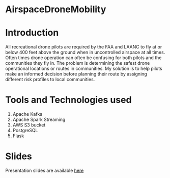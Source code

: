 # AirspaceDroneMobility

# Introduction

All recreational drone pilots are required by the FAA and LAANC to fly at or below 400 feet above the ground when in uncontrolled airspace at all times. Often times drone operation can often be confusing for both pilots and the communities they fly in. The problem is determining the safest drone operational locations or routes in communities. My solution is to help pilots make an informed decision before planning their route by assigning different risk profiles to local communities.

# Tools and Technologies used

1. Apache Kafka
1. Apache Spark Streaming
1. AWS S3 bucket
1. PostgreSQL
1. Flask

# Slides

Presentation slides are available [here](https://docs.google.com/presentation/d/1R-YObGiUdTsdznviVtARvFIVO0uJW6iQ0EpfcpFmhfw/edit?usp=sharing)
